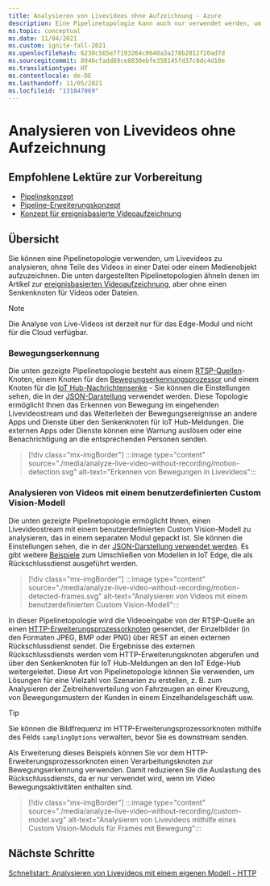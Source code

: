 ```yaml
---
title: Analysieren von Livevideos ohne Aufzeichnung - Azure
description: Eine Pipelinetopologie kann auch nur verwendet werden, um Analysen aus einem Livevideostream zu extrahieren, ohne dass dieser am Edge oder in der Cloud aufgezeichnet werden muss. Dieses Konzept wird in diesem Artikel erläutert.
ms.topic: conceptual
ms.date: 11/04/2021
ms.custom: ignite-fall-2021
ms.openlocfilehash: 6230c565e7f193264c0640a3a278b2812f20ad7d
ms.sourcegitcommit: 8946cfadd89ce8830ebfe358145fd37c0dc4d10e
ms.translationtype: HT
ms.contentlocale: de-DE
ms.lasthandoff: 11/05/2021
ms.locfileid: "131847069"
---
```

# <a name="analyzing-live-videos-without-recording"></a>Analysieren von Livevideos ohne Aufzeichnung


## <a name="suggested-pre-reading"></a>Empfohlene Lektüre zur Vorbereitung 

* [Pipelinekonzept](pipeline.md)
* [Pipeline-Erweiterungskonzept](pipeline-extension.md)
* [Konzept für ereignisbasierte Videoaufzeichnung](event-based-video-recording-concept.md)

## <a name="overview"></a>Übersicht  

Sie können eine Pipelinetopologie verwenden, um Livevideos zu analysieren, ohne Teile des Videos in einer Datei oder einem Medienobjekt aufzuzeichnen. Die unten dargestellten Pipelinetopologien ähneln denen im Artikel zur [ereignisbasierten Videoaufzeichnung](event-based-video-recording-concept.md), aber ohne einen Senkenknoten für Videos oder Dateien.

> [!NOTE]
> Die Analyse von Live-Videos ist derzeit nur für das Edge-Modul und nicht für die Cloud verfügbar.

### <a name="motion-detection"></a>Bewegungserkennung

Die unten gezeigte Pipelinetopologie besteht aus einem [RTSP-Quellen](pipeline.md#rtsp-source)-Knoten, einem Knoten für den [Bewegungserkennungsprozessor](pipeline.md#motion-detection-processor) und einem Knoten für die [IoT Hub-Nachrichtensenke](pipeline.md#iot-hub-message-sink) - Sie können die Einstellungen sehen, die in der [JSON-Darstellung](https://github.com/Azure/video-analyzer/blob/main/pipelines/live/topologies/motion-detection/topology.json) verwendet werden. Diese Topologie ermöglicht Ihnen das Erkennen von Bewegung im eingehenden Livevideostream und das Weiterleiten der Bewegungsereignisse an andere Apps und Dienste über den Senkenknoten für IoT Hub-Meldungen. Die externen Apps oder Dienste können eine Warnung auslösen oder eine Benachrichtigung an die entsprechenden Personen senden.

> [!div class="mx-imgBorder"]
> :::image type="content" source="./media/analyze-live-video-without-recording/motion-detection.svg" alt-text="Erkennen von Bewegungen in Livevideos":::

### <a name="analyzing-video-using-a-custom-vision-model"></a>Analysieren von Videos mit einem benutzerdefinierten Custom Vision-Modell 

Die unten gezeigte Pipelinetopologie ermöglicht Ihnen, einen Livevideostream mit einem benutzerdefinierten Custom Vision-Modell zu analysieren, das in einem separaten Modul gepackt ist. Sie können die Einstellungen sehen, die in der [JSON-Darstellung verwendet werden](https://github.com/Azure/video-analyzer/blob/main/pipelines/live/topologies/httpExtension/topology.json). Es gibt weitere [Beispiele](https://github.com/Azure/video-analyzer/tree/main/edge-modules/extensions) zum Umschließen von Modellen in IoT Edge, die als Rückschlussdienst ausgeführt werden.

> [!div class="mx-imgBorder"]
> :::image type="content" source="./media/analyze-live-video-without-recording/motion-detected-frames.svg" alt-text="Analysieren von Videos mit einem benutzerdefinierten Custom Vision-Modell":::

In dieser Pipelinetopologie wird die Videoeingabe von der RTSP-Quelle an einen [HTTP-Erweiterungsprozessorknoten](pipeline.md#http-extension-processor) gesendet, der Einzelbilder (in den Formaten JPEG, BMP oder PNG) über REST an einen externen Rückschlussdienst sendet. Die Ergebnisse des externen Rückschlussdiensts werden vom HTTP-Erweiterungsknoten abgerufen und über den Senkenknoten für IoT Hub-Meldungen an den IoT Edge-Hub weitergeleitet. Diese Art von Pipelinetopologie können Sie verwenden, um Lösungen für eine Vielzahl von Szenarien zu erstellen, z. B. zum Analysieren der Zeitreihenverteilung von Fahrzeugen an einer Kreuzung, von Bewegungsmustern der Kunden in einem Einzelhandelsgeschäft usw.

>[!TIP]
> Sie können die Bildfrequenz im HTTP-Erweiterungsprozessorknoten mithilfe des Felds `samplingOptions` verwalten, bevor Sie es downstream senden.

Als Erweiterung dieses Beispiels können Sie vor dem HTTP-Erweiterungsprozessorknoten einen Verarbeitungsknoten zur Bewegungserkennung verwenden. Damit reduzieren Sie die Auslastung des Rückschlussdiensts, da er nur verwendet wird, wenn im Video Bewegungsaktivitäten enthalten sind.

> [!div class="mx-imgBorder"]
> :::image type="content" source="./media/analyze-live-video-without-recording/custom-model.svg" alt-text="Analysieren von Livevideos mithilfe eines Custom Vision-Moduls für Frames mit Bewegung":::

## <a name="next-steps"></a>Nächste Schritte

[Schnellstart: Analysieren von Livevideos mit einem eigenen Modell - HTTP](analyze-live-video-use-your-model-http.md)

